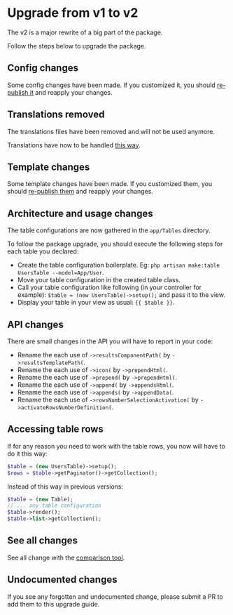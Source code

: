 # Upgrade from v1 to v2

The v2 is a major rewrite of a big part of the package.

Follow the steps below to upgrade the package.

## Config changes

Some config changes have been made. If you customized it, you should [re-publish it](../../README.md#configuration) and reapply your changes.

## Translations removed

The translations files have been removed and will not be used anymore.

Translations have now to be handled [this way](../../README.md#translations).

## Template changes

Some template changes have been made. If you customized them, you should [re-publish them](../../README.md#templates) and reapply your changes.

## Architecture and usage changes

The table configurations are now gathered in the `app/Tables` directory.

To follow the package upgrade, you should execute the following steps for each table you declared:

* Create the table configuration boilerplate. Eg: `php artisan make:table UsersTable --model=App/User`.
* Move your table configuration in the created table class.
* Call your table configuration like following (in your controller for example): `$table = (new UsersTable)->setup();` and pass it to the view.
* Display your table in your view as usual: `{{ $table }}`.

## API changes

There are small changes in the API you will have to report in your code:

* Rename the each use of `->resultsComponentPath(` by `->resultsTemplatePath(`.
* Rename the each use of `->icon(` by `->prependHtml(`.
* Rename the each use of `->prepend(` by `->prependHtml(`.
* Rename the each use of `->append(` by `->appendsHtml(`.
* Rename the each use of `->appends(` by `->appendData(`.
* Rename the each use of `->rowsNumberSelectionActivation(` by `->activateRowsNumberDefinition(`.

## Accessing table rows

If for any reason you need to work with the table rows, you now will have to do it this way:

```php
$table = (new UsersTable)->setup();
$rows = $table->getPaginator()->getCollection();
```

Instead of this way in previous versions:

```php
$table = (new Table);
// ... any table configuration
$table->render();
$table->list->getCollection();
```

## See all changes

See all change with the [comparison tool](https://github.com/Okipa/laravel-table/compare/1.5.0...2.0.0).

## Undocumented changes

If you see any forgotten and undocumented change, please submit a PR to add them to this upgrade guide.
